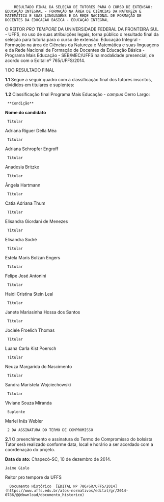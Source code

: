         RESULTADO FINAL DA SELEÇÃO DE TUTORES PARA O CURSO DE EXTENSÃO: EDUCAÇÃO INTEGRAL - FORMAÇÃO NA ÁREA DE CIÊNCIAS DA NATUREZA E MATEMÁTICA E SUAS LINGUAGENS E DA REDE NACIONAL DE FORMAÇÃO DE DOCENTES DA EDUCAÇÃO BÁSICA - EDUCAÇÃO INTEGRAL  

O REITOR *PRO TEMPORE* DA UNIVERSIDADE FEDERAL DA FRONTEIRA SUL - UFFS, no uso de suas atribuições legais, torna público o resultado final da seleção para tutoria para o curso de extensão: Educação Integral - Formação na área de Ciências da Natureza e Matemática e suas linguagens e da Rede Nacional de Formação de Docentes da Educação Básica - Programa Mais Educação - SEB/MEC/UFFS na modalidade presencial, de acordo com o Edital nº 765/UFFS/2014.

 1 DO RESULTADO FINAL

 **1.1** Segue a seguir quadro com a classificação final dos tutores inscritos, divididos em titulares e suplentes:

 **1.2** Classificação final Programa Mais Educação - *campus* Cerro Largo:

     **Condição**

   **Nome do candidato**

     Titular

   Adriana Riguer Della Méa

     Titular

   Adriana Schropfer Engroff

     Titular

   Anadesia Britzke

     Titular

   Ângela Hartmann

     Titular

   Catia Adriana Thum

     Titular

   Elisandra Giordani de Menezes

     Titular

   Elisandra Sodré

     Titular

   Estela Maris Bolzan Engers

     Titular

   Felipe José Antonini

     Titular

   Haidi Cristina Stein Leal

     Titular

   Janete Mariasinha Hossa dos Santos

     Titular

   Jociele Froelich Thomas

     Titular

   Luana Carla Kist Poersch

     Titular

   Neuza Margarida do Nascimento

     Titular

   Sandra Maristela Wojciechowski

     Titular

   Viviane Souza Miranda

     Suplente

   Marlei Inês Webler

     2 DA ASSINATURA DO TERMO DE COMPROMISSO

 **2.1** O preenchimento e assinatura do Termo de Compromisso do bolsista Tutor será realizado conforme data, local e horário a ser acordado com a coordenação do projeto.

  

   **Data do ato:** Chapecó-SC, 10 de dezembro de 2014.   
 

    Jaime Giolo   
 Reitor pro tempore da UFFS 

      Documento Histórico  [EDITAL Nº 786/GR/UFFS/2014](https://www.uffs.edu.br/atos-normativos/edital/gr/2014-0786/@@download/documento_historico)     
      